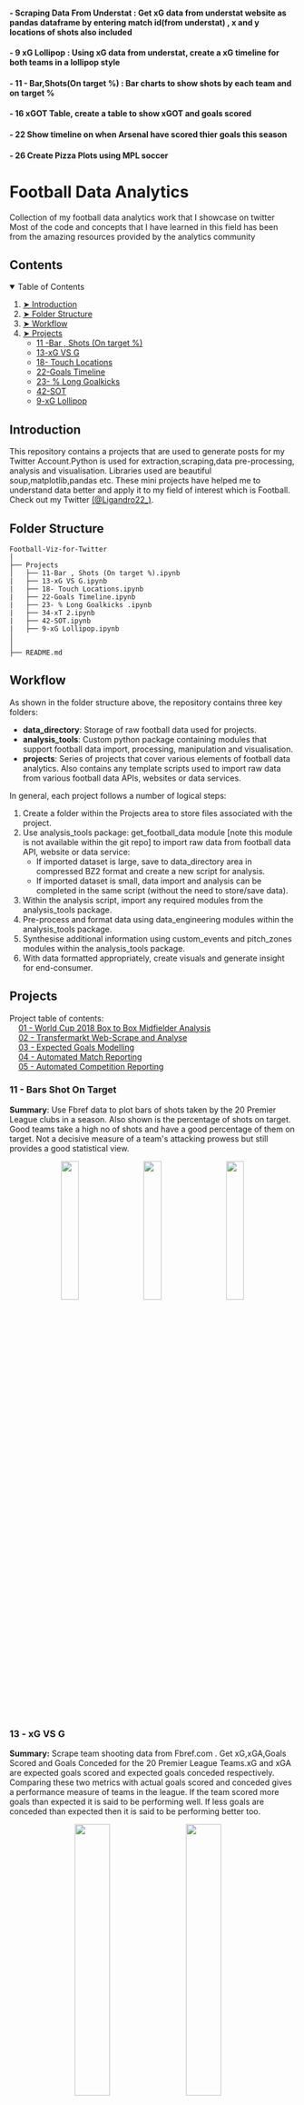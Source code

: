 
#### - Scraping Data From Understat : Get xG data from understat website as pandas dataframe by entering match id(from understat) , x and y locations of shots also included
#### -  9 xG Lollipop : Using xG data from understat, create a xG timeline for both teams in a lollipop style
#### - 11 - Bar,Shots(On target %) : Bar charts to show shots by each team and on target %
#### - 16 xGOT Table, create a table to show xGOT and goals scored
#### - 22 Show timeline on when Arsenal have scored thier goals this season
#### - 26 Create Pizza Plots using MPL soccer 


# Football Data Analytics
Collection of my football data analytics work that I showcase on twitter
Most of the code and concepts that I have learned in this field has been from the amazing resources provided by the analytics community


## Contents

<details open="open">
  <summary>Table of Contents</summary>
  <ol>
    <li><a href="#introduction"> ➤ Introduction</a></li>
    <li><a href="#folder-structure"> ➤ Folder Structure</a></li>
    <li><a href="#workflow"> ➤ Workflow</a></li>
    <li>
      <a href="#projects"> ➤ Projects</a>
      <ul>
        <li><a href="#11---bars-shot-on-target">11 -Bar , Shots (On target %)</a></li>
        <li><a href="#13---xG-vS-g">13-xG VS G</a></li>
        <li><a href="#18---touch-locations">18- Touch Locations</a></li>
        <li><a href="#22---goals-timeline">22-Goals Timeline</a></li>
        <li><a href="#23---long-goalkicks">23- % Long Goalkicks</a></li>
        <li><a href="#42---sOT">42-SOT</a></li>
        <li><a href="#9---xG-lollipop">9-xG Lollipop</a></li>
      </ul>
    </li>
  </ol>
</details>

## Introduction
This repository contains a projects that are used to generate posts for my Twitter Account.Python is used for extraction,scraping,data pre-processing, analysis and visualisation. Libraries used are beautiful soup,matplotlib,pandas etc. These mini projects have helped me to understand data better and apply it to my field of interest which is Football. Check out my Twitter [(@Ligandro22_)](https://twitter.com/Ligandro22).


## Folder Structure

    Football-Viz-for-Twitter
    │
    ├── Projects
    │   ├── 11-Bar , Shots (On target %).ipynb
    |   ├── 13-xG VS G.ipynb
    |   ├── 18- Touch Locations.ipynb
    |   ├── 22-Goals Timeline.ipynb
    |   ├── 23- % Long Goalkicks .ipynb
    |   ├── 34-xT 2.ipynb
    |   ├── 42-SOT.ipynb
    |   ├── 9-xG Lollipop.ipynb
    │ 
    │ 
    ├── README.md 

## Workflow

As shown in the folder structure above, the repository contains three key folders:
- **data_directory**: Storage of raw football data used for projects.
- **analysis_tools**: Custom python package containing modules that support football data import, processing, manipulation and visualisation.
- **projects**: Series of projects that cover various elements of football data analytics. Also contains any template scripts used to import raw data from various football data APIs, websites or data services.

In general, each project follows a number of logical steps:
1. Create a folder within the Projects area to store files associated with the project.
2. Use analysis_tools package: get_football_data module [note this module is not available within the git repo] to import raw data from football data API, website or data service:
    * If imported dataset is large, save to data_directory area in compressed BZ2 format and create a new script for analysis.
    * If imported dataset is small, data import and analysis can be completed in the same script (without the need to store/save data).
3. Within the analysis script, import any required modules from the analysis_tools package.
4. Pre-process and format data using data_engineering modules within the analysis_tools package.
5. Synthesise additional information using custom_events and pitch_zones modules within the analysis_tools package.
6. With data formatted appropriately, create visuals and generate insight for end-consumer.

## Projects

Project table of contents: <br>
&nbsp; &nbsp; [01 - World Cup 2018 Box to Box Midfielder Analysis](#01---world-cup-2018-box-to-box-midfielder-analysis) <br>
&nbsp; &nbsp; [02 - Transfermarkt Web-Scrape and Analyse](#02---transfermarkt-web-scrape-and-analyse) <br>
&nbsp; &nbsp; [03 - Expected Goals Modelling](#03---expected-goals-modelling) <br>
&nbsp; &nbsp; [04 - Automated Match Reporting](#04---automated-match-reporting) <br>
&nbsp; &nbsp; [05 - Automated Competition Reporting](#05---automated-competition-reporting)


### 11 - Bars Shot On Target


**Summary**: Use Fbref data to plot bars of shots taken by the 20 Premier League clubs in a season. Also shown is the percentage of shots on target. Good teams take a high no of shots and have a good percentage of them on target. Not a decisive measure of a team's attacking prowess but still provides a good statistical view.


<p align="center">
  <img width="25%" src="./data_directory/misc_data/images/GB2_player_value_regression.png"> &nbsp &nbsp
  <img width="25%" src="./data_directory/misc_data/images/GB2_player_scouting.png"> &nbsp &nbsp
  <img width="25%" src="./data_directory/misc_data/images/GB2_value_league_table.png">
</p>

### 13 - xG VS G
**Summary:** Scrape team shooting data from Fbref.com . Get xG,xGA,Goals Scored and Goals Conceded for the 20 Premier League Teams.xG and xGA are expected goals scored and expected goals conceded respectively. Comparing these two metrics with actual goals scored and conceded gives a performance measure of teams in the league. If the team scored more goals than expected it is said to be performing well. If less goals are conceded than expected then it is said to be performing better too. 

<p align="center">
  <img width="35%" src="./data_directory/misc_data/images/xg_log_regression_model.png"> &nbsp &nbsp
  <img width="35%" src="./data_directory/misc_data/images/xg_neural_network.png"> &nbsp &nbsp
</p>
<p align="center">
  <img width="25%" src="./data_directory/misc_data/images/EPL-2017-Salah-Shotmap.png"> &nbsp &nbsp
  <img width="25%" src="./data_directory/misc_data/images/EPL-2017-Liverpool-Shotmap.png"> &nbsp &nbsp
  <img width="25%" src="./data_directory/misc_data/images/Bundesliga-2017-All-Shotmap.png"> &nbsp &nbsp
</p>


### 18 - Touch Locations

**Summary:** Scrape touches data from Fbref. Get total touches in final 3rd,Mid 3rd and Defensive 3rd for all 20 Premier League teams. Plot the numbers on mplsoccer pitch. Denote pitch areas by colour and annotate touches.


<p align="center">
  <img width="35%" src="./data_directory/misc_data/images/EPL-2022-08-06-Tottenham-Southampton.png"> &nbsp &nbsp
  <img width="35%" src="./data_directory/misc_data/images/EPL-2022-08-07-Manchester%20United-Brighton.png"> &nbsp &nbsp
</p>
<p align="center">
  <img width="25%" src="./data_directory/misc_data/images/EPL-1640700-Manchester United-Liverpool-passhulls.png"> &nbsp &nbsp
  <img width="29.55%" src="./data_directory/misc_data/images/EPL-1640709-Liverpool-Bournemouth-passreport_Liverpool.png"> &nbsp &nbsp
</p>

### 22 - Goals Timeline

**Summary:** Get Arsenal Team Data from Understat and plot no of goals scored and conceded distributed over the 90mins divided into 15 min brackets.
This helps us see when Arsenal tend to scored and concede during a time period in a match.

<p align="center">
  <img width="32%" src="./data_directory/misc_data/images/EPL-2021-top-defensive-actions-per-100-opposition-passes-in-that-third.png"> &nbsp &nbsp 
  <img width="32%" src="./data_directory/misc_data/images/europe5-top-pen-takers-2019-2022.png">
</p>
<p align="center">
  <img width="24%" src="./data_directory/misc_data/images/EPL-2022-defensive-contributions-player-variant.png"> &nbsp &nbsp 
  <img width="24%" src="./data_directory/misc_data/images/EPL-2022-opposition-half-passers-player-variant.png">
</p>


### 23 - Long Goalkicks

**Summary:** Plot bars of the percentage of long goalkicks taken by each team in the Premier League.Helps us get an insight on how teams tend to build up play.

<p align="center">
  <img width="32%" src="./data_directory/misc_data/images/EPL-2021-top-defensive-actions-per-100-opposition-passes-in-that-third.png"> &nbsp &nbsp 
  <img width="32%" src="./data_directory/misc_data/images/europe5-top-pen-takers-2019-2022.png">
</p>
<p align="center">
  <img width="24%" src="./data_directory/misc_data/images/EPL-2022-defensive-contributions-player-variant.png"> &nbsp &nbsp 
  <img width="24%" src="./data_directory/misc_data/images/EPL-2022-opposition-half-passers-player-variant.png">
</p>

### 42 - SOT

**Summary:** Compare Shots on Target taken and conceded by teams in the Premier League using scatter plot.Good teams take SOT Taken and concede less SOT 

<p align="center">
  <img width="32%" src="./data_directory/misc_data/images/EPL-2021-top-defensive-actions-per-100-opposition-passes-in-that-third.png"> &nbsp &nbsp 
  <img width="32%" src="./data_directory/misc_data/images/europe5-top-pen-takers-2019-2022.png">
</p>
<p align="center">
  <img width="24%" src="./data_directory/misc_data/images/EPL-2022-defensive-contributions-player-variant.png"> &nbsp &nbsp 
  <img width="24%" src="./data_directory/misc_data/images/EPL-2022-opposition-half-passers-player-variant.png">
</p>

### 9 - xG Lollipop

**Summary:** Plot shots taken in a match and xG of each shot accoring to time in match. Helps us see when teams are dominating in attack in a time period in match.
<p align="center">
  <img width="32%" src="./data_directory/misc_data/images/EPL-2021-top-defensive-actions-per-100-opposition-passes-in-that-third.png"> &nbsp &nbsp 
  <img width="32%" src="./data_directory/misc_data/images/europe5-top-pen-takers-2019-2022.png">
</p>
<p align="center">
  <img width="24%" src="./data_directory/misc_data/images/EPL-2022-defensive-contributions-player-variant.png"> &nbsp &nbsp 
  <img width="24%" src="./data_directory/misc_data/images/EPL-2022-opposition-half-passers-player-variant.png">
</p>

